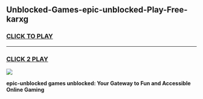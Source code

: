
## Unblocked-Games-epic-unblocked-Play-Free-karxg
<h3>
<a href="https://premium76.site?title=epic-unblocked&ref=18A1">CLICK TO PLAY</a></h3>
<hr>

<h3>
<a href="https://premium76.site?title=epic-unblocked&ref=18A1">CLICK 2 PLAY</a>
  
</h3>

<a href="https://premium76.site?title=epic-unblocked&ref=18A1"><img src="https://clearcache.store/games.png"></a>


**epic-unblocked games unblocked: Your Gateway to Fun and Accessible Online Gaming**
